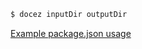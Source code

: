 ```bash
$ docez inputDir outputDir
```
[Example package.json usage](https://github.com/qudo-lucas/docez--template)